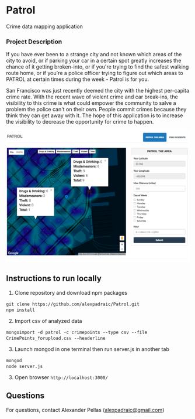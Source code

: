 # Patrol
Crime data mapping application

### Project Description
If you have ever been to a strange city and not known which areas of the city to avoid, or if parking your car in a certain spot greatly increases the chance of it getting broken-into, or if you're trying to find the safest walking route home, or if you're a police officer trying to figure out which areas to PATROL at certain times during the week - Patrol is for you.

San Francisco was just recently deemed the city with the highest per-capita crime rate. With the recent wave of violent crime and car break-ins, the visibility to this crime is what could empower the community to salve a problem the police can't on their own. People commit crimes because they think they can get away with it. The hope of this application is to increase the visibility to decrease the opportunity for crime to happen.

![Image of Patrol over China Basin in SF at 4pm on a Friday](./public/PatrolScreenshot.png)

## Instructions to run locally

1) Clone repository and download npm packages

```
git clone https://github.com/alexpadraic/Patrol.git
npm install
```

2)  Import csv of analyzed data

```
mongoimport -d patrol -c crimepoints --type csv --file CrimePoints_forupload.csv --headerline
```

3) Launch mongod in one terminal then run server.js in another tab

````
mongod
node server.js
````

3) Open browser `http://localhost:3000/`

## Questions

For questions, contact Alexander Pellas (alexpadraic@gmail.com)
